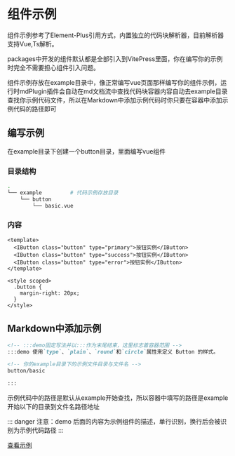 # 组件示例

组件示例参考了Element-Plus引用方式，内置独立的代码块解析器，目前解析器支持Vue,Ts解析。

packages中开发的组件默认都是全部引入到VitePress里面，你在编写你的示例时完全不需要担心组件引入问题。

组件示例存放在example目录中，像正常编写vue页面那样编写你的组件示例，运行时mdPlugin插件会自动在md文档流中查找代码块容器内容自动去example目录查找你示例代码文件，所以在Markdown中添加示例代码时你只要在容器中添加示例代码的路径即可

## 编写示例

在example目录下创建一个button目录，里面编写vue组件

### 目录结构

``` bash
.
└── example         # 代码示例存放目录
    └── button
        └── basic.vue
```

### 内容

``` vue
<template>
  <IButton class="button" type="primary">按钮实例</IButton>
  <IButton class="button" type="success">按钮实例</IButton>
  <IButton class="button" type="error">按钮实例</IButton>
</template>

<style scoped>
  .button {
    margin-right: 20px;
  }
</style>
```

## Markdown中添加示例

``` md
<!-- :::demo固定写法并以:::作为末尾结束，这里标志着容器范围 -->
:::demo 使用`type`、`plain`、`round`和`circle`属性来定义 Button 的样式。

<!-- 你的example目录下的示例文件目录与文件名 -->
button/basic

:::
```

示例代码中的路径是默认从example开始查找，所以容器中填写的路径是example开始以下的目录到文件名路径地址

::: danger
注意：demo 后面的内容为示例组件的描述，单行识别，换行后会被识别为示例代码路径
:::

[查看示例](../../components/button.md)
